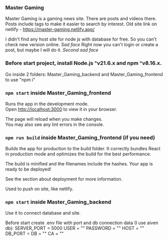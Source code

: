 ### Master Gaming

Master Gaming is a gaming news site. There are posts and videos there. Posts include tags to make it easier to search by interest.
Old site link on netlify - https://master-gaming.netlify.app/ 

I didn't find any host site for node js with database for free. So you can't check new version online. *Sad face*
Right now you can't login or create a post, but maybe I will do it. *Second sad face*
### Before start project, install Node.js ^v21.6.x and npm ^v8.16.x.

Go inside 2 folders: Master_Gaming_backend and Master_Gaming_frontend to use "npm i"

### `npm start` inside Master_Gaming_frontend

Runs the app in the development mode.\
Open [http://localhost:3000](http://localhost:3000) to view it in your browser.

The page will reload when you make changes.\
You may also see any lint errors in the console.

### `npm run build` inside Master_Gaming_frontend (if you need)

Builds the app for production to the build folder.
It correctly bundles React in production mode and optimizes the build for the best performance.

The build is minified and the filenames include the hashes.
Your app is ready to be deployed!

See the section about deployment for more information.

Used to push on site, like netlify.

### `npm start` inside Master_Gaming_backend

Use it to connect database and site.

Before start create .env file with port and db connection data (I use aiven db):
SERVER_PORT = 5000
USER = ""
PASSWORD = ""
HOST = ""
DB_PORT = 
DB = ""
CA = ""